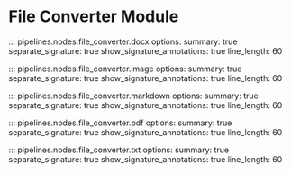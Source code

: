 # File Converter Module

::: pipelines.nodes.file_converter.docx
    options:
        summary: true
        separate_signature: true
        show_signature_annotations: true
        line_length: 60

::: pipelines.nodes.file_converter.image
    options:
        summary: true
        separate_signature: true
        show_signature_annotations: true
        line_length: 60

::: pipelines.nodes.file_converter.markdown
    options:
        summary: true
        separate_signature: true
        show_signature_annotations: true
        line_length: 60

::: pipelines.nodes.file_converter.pdf
    options:
        summary: true
        separate_signature: true
        show_signature_annotations: true
        line_length: 60


::: pipelines.nodes.file_converter.txt
    options:
        summary: true
        separate_signature: true
        show_signature_annotations: true
        line_length: 60
